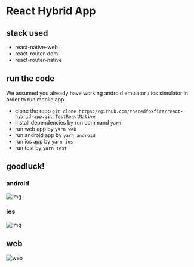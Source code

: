 # React Hybrid App

## stack used

- react-native-web
- react-router-dom
- react-router-native

## run the code

We assumed you already have working android emulator / ios simulator in order to run mobile app

- clone the repo `git clone https://github.com/theredfoxfire/react-hybrid-app.git TestReactNative`
- install dependencies by run command `yarn`
- run web app by `yarn web`
- run android app by `yarn android`
- run ios app by `yarn ios`
- run test by `yarn test`

## goodluck!

### android
![img](https://user-images.githubusercontent.com/4158619/107162046-3699d800-69d3-11eb-9898-a528f05f75c0.png)

### ios
![img](https://user-images.githubusercontent.com/4158619/107162052-40bbd680-69d3-11eb-8c3c-0d68b7ff5541.png)

## web
![web](https://user-images.githubusercontent.com/4158619/107162077-5cbf7800-69d3-11eb-99e1-56fe1c14c7da.png)